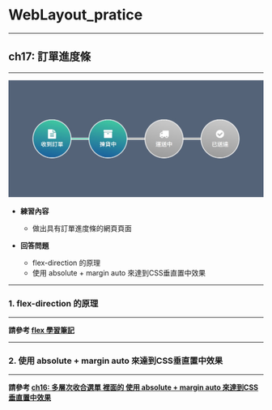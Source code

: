 # WebLayout_pratice

***
## ch17: 訂單進度條
***

![image](https://github.com/JohnnyOfSnow/WebLayout_pratice/blob/master/ch17/demo.jpg)

* **練習內容**
  * 做出具有訂單進度條的網頁頁面

* **回答問題**
   * flex-direction 的原理
   * 使用 absolute + margin auto 來達到CSS垂直置中效果


***
### 1. flex-direction 的原理
***

**請參考 [flex 學習筆記](https://github.com/JohnnyOfSnow/WebLayout_pratice/tree/master/flex)**

***
### 2. 使用 absolute + margin auto 來達到CSS垂直置中效果
***

**請參考 [ch16: 多層次收合選單 裡面的 使用 absolute + margin auto 來達到CSS垂直置中效果](https://github.com/JohnnyOfSnow/WebLayout_pratice/blob/master/ch16)**
